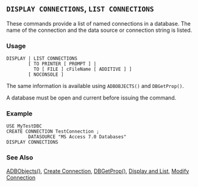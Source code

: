 ## `DISPLAY CONNECTIONS`, `LIST CONNECTIONS`

These commands provide a list of named connections in a database. The name of the connection and the data source or connection string is listed.

### Usage

```foxpro
DISPLAY | LIST CONNECTIONS
        [ TO PRINTER [ PROMPT ] |
          TO [ FILE ] cFileName [ ADDITIVE ] ]
        [ NOCONSOLE ]
```

The same information is available using `ADBOBJECTS()` and `DBGetProp()`. 

A database must be open and current before issuing the command.

### Example

```foxpro
USE MyTestDBC
CREATE CONNECTION TestConnection ;
        DATASOURCE "MS Access 7.0 Databases"
DISPLAY CONNECTIONS
```
### See Also

[ADBObjects()](s4g284.md), [Create Connection](s4g344.md), [DBGetProp()](s4g350.md), [Display and List](s4g303.md), [Modify Connection](s4g344.md)